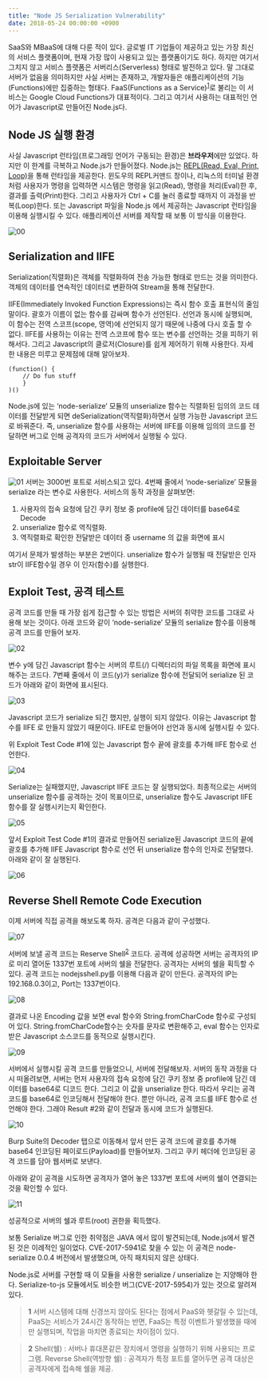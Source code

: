 ```yaml
---
title: "Node JS Serialization Vulnerability"
date: 2018-05-24 00:00:00 +0900
---
```

SaaS와 MBaaS에 대해 다룬 적이 있다. 글로벌 IT 기업들이 제공하고 있는 가장 최신의 서비스 플랫폼이며, 현재 가장 많이 사용되고 있는 플랫폼이기도 하다. 하지만 여기서 그치지 않고 서비스 플랫폼은 서버리스(Serverless) 형태로 발전하고 있다. 말 그대로 서버가 없음을 의미하지만 사실 서버는 존재하고, 개발자들은 애플리케이션의 기능(Functions)에만 집중하는 형태다. FaaS(Functions as a Service)<sup id="a1">[1](#footnote1)</sup>로 불리는 이 서비스는 Google Cloud Functions가 대표적이다. 그리고 여기서 사용하는 대표적인 언어가 Javascript로 만들어진 Node.js다.

## Node JS 실행 환경
사실 Javascript 런타임(프로그래밍 언어가 구동되는 환경)은 **브라우저**에만 있었다. 하지만 이 한계를 극복하고 Node.js가 만들어졌다. Node.js는 <U>REPL(Read, Eval, Print, Loop)</U>을 통해 런타임을 제공한다. 윈도우의 REPL커맨드 창이나, 리눅스의 터미널 환경처럼 사용자가 명령을 입력하면 시스템은 명령을 읽고(Read), 명령을 처리(Eval)한 후, 결과를 출력(Print)한다. 그리고 사용자가 Ctrl + C를 눌러 종료할 때까지 이 과정을 반복(Loop)한다. 또는 Javascript 파일을 Node.js 에서 제공하는 Javascript 런타임을 이용해 실행시킬 수 있다. 애플리케이션 서버를 제작할 때 보통 이 방식을 이용한다.

![00](/assets/images/posts/20180514NodeJSRCE/00.png)

## Serialization and IIFE
Serialization(직렬화)은 객체를 직렬화하여 전송 가능한 형태로 만드는 것을 의미한다. 객체의 데이터를 연속적인 데이터로 변환하여 Stream을 통해 전달한다.

IIFE(Immediately Invoked Function Expressions)는 즉시 함수 호출 표현식의 줄임말이다. 괄호가 이름이 없는 함수를 감싸며 함수가 선언된다. 선언과 동시에 실행되며, 이 함수는 전역 스코프(scope, 영역)에 선언되지 않기 때문에 나중에 다시 호출 할 수 없다. IIFE를 사용하는 이유는 전역 스코프에 함수 또는 변수를 선언하는 것을 피하기 위해서다. 그리고 Javascript의 클로저(Closure)를 쉽게 제어하기 위해 사용한다. 자세한 내용은 미루고 문제점에 대해 알아보자.

```
(function() {
    // Do fun stuff
    }
)()
```

Node.js에 있는 ‘node-serialize’ 모듈의 unserialize 함수는 직렬화된 임의의 코드 데이터를 전달받게 되면 deSerialization(역직렬화)하면서 실행 가능한 Javascript 코드로 바꿔준다. 즉, unserialize 함수를 사용하는 서버에 IIFE를 이용해 임의의 코드를 전달하면 버그로 인해 공격자의 코드가 서버에서 실행될 수 있다.

## Exploitable Server
![01](/assets/images/posts/20180514NodeJSRCE/01.png)
서버는 3000번 포트로 서비스되고 있다. 4번째 줄에서 ‘node-serialize’ 모듈을 serialize 라는 변수로 사용한다. 서비스의 동작 과정을 살펴보면:

1. 사용자의 접속 요청에 담긴 쿠키 정보 중 profile에 담긴 데이터를 base64로 Decode
2. unserialize 함수로 역직렬화.
3. 역직렬화로 확인한 전달받은 데이터 중 username 의 값을 화면에 표시

여기서 문제가 발생하는 부분은 2번이다. unserialize 함수가 실행될 때 전달받은 인자 str이 IIFE함수일 경우 이 인자(함수)를 실행한다.

## Exploit Test, 공격 테스트
공격 코드를 만들 때 가장 쉽게 접근할 수 있는 방법은 서버의 취약한 코드를 그대로 사용해 보는 것이다. 아래 코드와 같이 ‘node-serialize’ 모듈의 serialize 함수를 이용해 공격 코드를 만들어 보자.

![02](/assets/images/posts/20180514NodeJSRCE/02.png)

변수 y에 담긴 Javascript 함수는 서버의 루트(/) 디렉터리의 파일 목록을 화면에 표시해주는 코드다. 7번째 줄에서 이 코드(y)가 serialize 함수에 전달되어 serialize 된 코드가 아래와 같이 화면에 표시된다.

![03](/assets/images/posts/20180514NodeJSRCE/03.png)

Javascript 코드가 serialize 되긴 했지만, 실행이 되지 않았다. 이유는 Javascript 함수를 IIFE 로 만들지 않았기 때문이다. IIFE로 만들어야 선언과 동시에 실행시킬 수 있다.

위 Exploit Test Code #1에 있는 Javascript 함수 끝에 괄호를 추가해 IIFE 함수로 선언한다.

![04](/assets/images/posts/20180514NodeJSRCE/04.png)

Serialize는 실패했지만, Javascript IIFE 코드는 잘 실행되었다. 최종적으로는 서버의 unserialize 함수를 공격하는 것이 목표이므로, unserialize 함수도 Javascript IIFE 함수를 잘 실행시키는지 확인한다.

![05](/assets/images/posts/20180514NodeJSRCE/05.png)

앞서 Exploit Test Code #1의 결과로 만들어진 serialize된 Javascript 코드의 끝에 괄호를 추가해 IIFE Javascript 함수로 선언 뒤 unserialize 함수의 인자로 전달했다. 아래와 같이 잘 실행된다.

![06](/assets/images/posts/20180514NodeJSRCE/06.png)

## Reverse Shell Remote Code Execution
이제 서버에 직접 공격을 해보도록 하자. 공격은 다음과 같이 구성했다.

![07](/assets/images/posts/20180514NodeJSRCE/07.png)

서버에 보낼 공격 코드는 Reserve Shell<sup id="a2">[2](#footnote2)</sup> 코드다. 공격에 성공하면 서버는 공격자의 IP로 미리 열어둔 1337번 포트에 서버의 쉘을 전달한다. 공격자는 서버의 쉘을 획득할 수 있다. 공격 코드는 nodejsshell.py를 이용해 다음과 같이 만든다. 공격자의 IP는 192.168.0.3이고, Port는 1337번이다.

![08](/assets/images/posts/20180514NodeJSRCE/08.png)

결과로 나온 Encoding 값을 보면 eval 함수와 String.fromCharCode 함수로 구성되어 있다. String.fromCharCode함수는 숫자를 문자로 변환해주고, eval 함수는 인자로 받은 Javascript 소스코드를 동적으로 실행시킨다.

![09](/assets/images/posts/20180514NodeJSRCE/09.png)

서버에서 실행시킬 공격 코드를 만들었으니, 서버에 전달해보자. 서버의 동작 과정을 다시 떠올려보면, 서버는 먼저 사용자의 접속 요청에 담긴 쿠키 정보 중 profile에 담긴 데이터를 base64로 디코드 한다. 그리고 이 값을 unserialize 한다. 따라서 우리는 공격 코드를 base64로 인코딩해서 전달해야 한다. 뿐만 아니라, 공격 코드를 IIFE 함수로 선언해야 한다. 그래야 Result #2와 같이 전달과 동시에 코드가 실행된다.

![10](/assets/images/posts/20180514NodeJSRCE/10.png)

Burp Suite의 Decoder 탭으로 이동해서 앞서 만든 공격 코드에 괄호를 추가해 base64 인코딩된 페이로드(Payload)를 만들어보자. 그리고 쿠키 헤더에 인코딩된 공격 코드를 담아 웹서버로 보낸다.

아래와 같이 공격을 시도하면 공격자가 열어 놓은 1337번 포트에 서버의 쉘이 연결되는 것을 확인할 수 있다.

![11](/assets/images/posts/20180514NodeJSRCE/11.png)

성공적으로 서버의 쉘과 루트(root) 권한을 획득했다.

보통 Serialize 버그로 인한 취약점은 JAVA 에서 많이 발견되는데, Node.js에서 발견된 것은 이례적인 일이었다. CVE-2017-5941로 찾을 수 있는 이 공격은 node-serialize 0.0.4 버전에서 발생했으며, 아직 패치되지 않은 상태다.

Node.js로 서버를 구현할 때 이 모듈을 사용한 serialize / unserialize 는 지양해야 한다. Serialize-to-js 모듈에서도 비슷한 버그(CVE-2017-5954)가 있는 것으로 알려져 있다.

><b id="footnote1">1</b> 서버 시스템에 대해 신경쓰지 않아도 된다는 점에서 PaaS와 헷갈릴 수 있는데, PaaS는 서비스가 24시간 동작하는 반면, FaaS는 특정 이벤트가 발생했을 때에만 실행되며, 작업을 마치면 종료되는 차이점이 있다.

><b id="footnote2">2</b> Shell(쉘) : 서버나 휴대폰같은 장치에서 명령을 실행하기 위해 사용되는 프로그램.
Reverse Shell(역방향 쉘) : 공격자가 특정 포트를 열어두면 공격 대상은 공격자에게 접속해 쉘을 제공.
